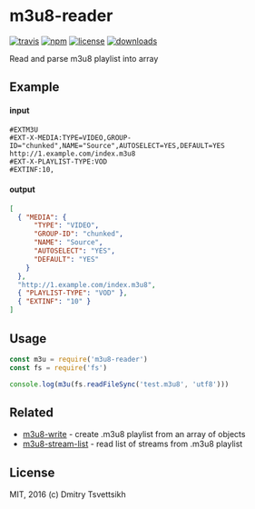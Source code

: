 # m3u8-reader
[![travis](https://travis-ci.org/ReklatsMasters/m3u8-reader.svg)](https://travis-ci.org/ReklatsMasters/m3u8-reader)
[![npm](https://img.shields.io/npm/v/m3u8-reader.svg)](https://npmjs.org/package/m3u8-reader)
[![license](https://img.shields.io/npm/l/m3u8-reader.svg)](https://npmjs.org/package/m3u8-reader)
[![downloads](https://img.shields.io/npm/dm/m3u8-reader.svg)](https://npmjs.org/package/m3u8-reader)

Read and parse m3u8 playlist into array

## Example

#### input
```
#EXTM3U
#EXT-X-MEDIA:TYPE=VIDEO,GROUP-ID="chunked",NAME="Source",AUTOSELECT=YES,DEFAULT=YES
http://1.example.com/index.m3u8
#EXT-X-PLAYLIST-TYPE:VOD
#EXTINF:10,
```

#### output
```json
[
  { "MEDIA": { 
      "TYPE": "VIDEO",
      "GROUP-ID": "chunked",
      "NAME": "Source",
      "AUTOSELECT": "YES",
      "DEFAULT": "YES" 
    }
  },
  "http://1.example.com/index.m3u8",
  { "PLAYLIST-TYPE": "VOD" },
  { "EXTINF": "10" }
]
```

## Usage

```js
const m3u = require('m3u8-reader')
const fs = require('fs')

console.log(m3u(fs.readFileSync('test.m3u8', 'utf8')))
````

## Related
* [m3u8-write](https://github.com/ReklatsMasters/m3u8-write) - create .m3u8 playlist from an array of objects
* [m3u8-stream-list](https://github.com/ReklatsMasters/m3u8-stream-list) - read list of streams from .m3u8 playlist

## License
MIT, 2016 (c) Dmitry Tsvettsikh